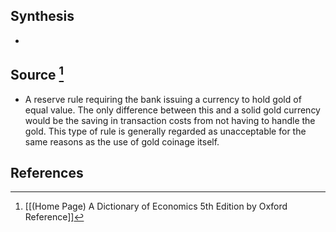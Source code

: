 ## Synthesis
- 
## Source [^1]
- A reserve rule requiring the bank issuing a currency to hold gold of equal value. The only difference between this and a solid gold currency would be the saving in transaction costs from not having to handle the gold. This type of rule is generally regarded as unacceptable for the same reasons as the use of gold coinage itself.
## References

[^1]: [[(Home Page) A Dictionary of Economics 5th Edition by Oxford Reference]]